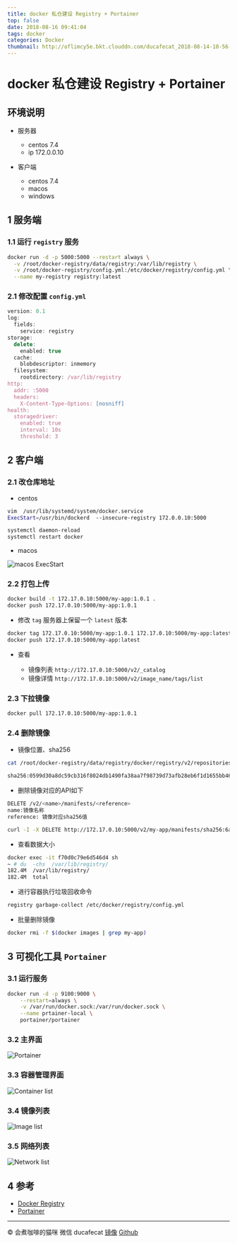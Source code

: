 ```yaml
---
title: docker 私仓建设 Registry + Portainer
top: false
date: 2018-08-16 09:41:04
tags: docker
categories: Docker
thumbnail: http://oflimcy5e.bkt.clouddn.com/ducafecat_2018-08-14-10-56-05.png
---
```


# docker 私仓建设 Registry + Portainer

## 环境说明

- 服务器
  - centos 7.4
  - ip 172.0.0.10

- 客户端
  - centos 7.4
  - macos
  - windows

## 1 服务端

### 1.1 运行 `registry` 服务

```sh
docker run -d -p 5000:5000 --restart always \
  -v /root/docker-registry/data/registry:/var/lib/registry \
  -v /root/docker-registry/config.yml:/etc/docker/registry/config.yml \
  --name my-registry registry:latest
```

### 2.1 修改配置 `config.yml`

```js
version: 0.1
log:
  fields:
    service: registry
storage:
  delete:
    enabled: true
  cache:
    blobdescriptor: inmemory
  filesystem:
    rootdirectory: /var/lib/registry
http:
  addr: :5000
  headers:
    X-Content-Type-Options: [nosniff]
health:
  storagedriver:
    enabled: true
    interval: 10s
    threshold: 3
```

## 2 客户端

### 2.1 改仓库地址

- centos

```sh
vim  /usr/lib/systemd/system/docker.service
ExecStart=/usr/bin/dockerd  --insecure-registry 172.0.0.10:5000

systemctl daemon-reload
systemctl restart docker
```

- macos

![macos ExecStart](http://oflimcy5e.bkt.clouddn.com/ducafecat_2018-08-16-14-52-36.png)

### 2.2 打包上传

```sh
docker build -t 172.17.0.10:5000/my-app:1.0.1 .
docker push 172.17.0.10:5000/my-app:1.0.1
```

- 修改 `tag` 服务器上保留一个 `latest` 版本

```sh
docker tag 172.17.0.10:5000/my-app:1.0.1 172.17.0.10:5000/my-app:latest
docker push 172.17.0.10:5000/my-app:latest
```

- 查看

  - 镜像列表 `http://172.17.0.10:5000/v2/_catalog`
  - 镜像详情 `http://172.17.0.10:5000/v2/image_name/tags/list`

### 2.3 下拉镜像

```sh
docker pull 172.17.0.10:5000/my-app:1.0.1
```

### 2.4 删除镜像

- 镜像位置、sha256

```sh
cat /root/docker-registry/data/registry/docker/registry/v2/repositories/my-app/_manifests/tags/1.0.1/current

sha256:0599d30a8dc59cb316f8024db1490fa38aa7f98739d73afb28eb6f1d1655bb46[root@vm03 current]# pwd
```

- 删除镜像对应的API如下

```sh
DELETE /v2/<name>/manifests/<reference>
name:镜像名称
reference: 镜像对应sha256值
```

```sh
curl -I -X DELETE http://172.17.0.10:5000/v2/my-app/manifests/sha256:6a67ba482a8dd4f8143ac96b1dcffa5e45af95b8d3e37aeba72401a5afd7ab8e
```

- 查看数据大小

```sh
docker exec -it f70d0c79e6d546d4 sh
~ # du  -chs  /var/lib/registry/
182.4M  /var/lib/registry/
182.4M  total
```

- 进行容器执行垃圾回收命令

```sh
registry garbage-collect /etc/docker/registry/config.yml
```

- 批量删除镜像

```sh
docker rmi -f $(docker images | grep my-app)
```

## 3 可视化工具 `Portainer`

### 3.1 运行服务

```sh
docker run -d -p 9100:9000 \
    --restart=always \
    -v /var/run/docker.sock:/var/run/docker.sock \
    --name prtainer-local \
    portainer/portainer
```

### 3.2 主界面

![Portainer](http://oflimcy5e.bkt.clouddn.com/ducafecat_2018-08-16-14-58-46.png)

### 3.3 容器管理界面

![Container list](http://oflimcy5e.bkt.clouddn.com/ducafecat_2018-08-16-15-09-08.png)

### 3.4 镜像列表

![Image list](http://oflimcy5e.bkt.clouddn.com/ducafecat_2018-08-16-15-14-52.png)

### 3.5 网络列表

![Network list](http://oflimcy5e.bkt.clouddn.com/ducafecat_2018-08-16-15-15-38.png)

## 4 参考

- [Docker Registry](https://docs.docker.com/registry/)
- [Portainer](https://hub.docker.com/r/portainer/portainer/)

----

© 会煮咖啡的猫咪
微信 ducafecat
[镜像](ducafecat.github.io) [Github](https://github.com/ducafecat)
